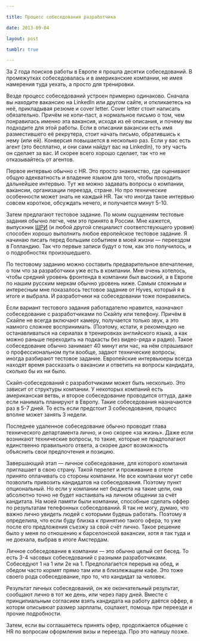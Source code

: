```yaml
---

title: Процесс собеседования разработчика

date: 2013-09-04

layout: post

tumblr: true

---
```

За 2 года поисков работы в Европе я прошла десятки собеседований. В промежутках собеседовалась и в американские компании, не имея намерения туда уехать, а просто для тренировки.
<excerpt/>

Везде процесс собеседований устроен примерно одинаково.
Сначала вы находите вакансию на LinkedIn или другом сайте, и откликаетесь на неё, прикладывая резюме и cover letter. Cover letter стоит написать обязательно. Причём не копи-паст, а нормальное письмо о том, чем понравилась именно эта вакансия, исходя из её описания, и почему вы подходите для этой работы. Если в описании вакансии есть имя разместившего её рекрутера, стоит начать письмо, обратившись к нему (или ей). Конверсия повышается в несколько раз.
Если у вас есть агент (это бесплатно, и они сами найдут вас на LinkedIn), то эту часть он сделает за вас. И скорее всего хорошо сделает, так что не отказывайтесь от агентов.

Первое интервью обычно с HR. Это просто знакомство, где оценивают общую адекватность и владение языком для того, чтобы проходить дальнейшее интервью. Тут же можно задавать вопросы о компании, вакансии, организации переезда, стране. Но про технические особенности может знать не каждый HR. Так что иногда такое интервью совсем короткое, обсуждать нечего, и получается минут 5-10.

Затем предлагают тестовое задание. По моим ощущениям тестовые задания обычно легче, чем это принято в России. Мне кажется, выпускник [ШРИ](https://academy.yandex.ru/events/shri/) (и любой другой специалист соответствующего уровня) способен хорошо выполнить любое европейское тестовое задание.
Я начинаю писать перед большим событием в моей жизни — переездом в Голландию. Так что первые записи будут о том, как это получилось, и о подробностях произошедшего.

По тестовому заданию можно составить предварительное впечатление, о том что за разработчики уже есть в компании. Мне очень хотелось, чтобы средний уровень фронтенда в компании был высокий, а в Европе по нашим русским меркам обычно уровень ниже. Самым сложным и интересным мне показалось тестовое задание от Hyves, который я в итоге и выбрала. И разработчики на собеседовании тоже понравились.

Если вариант тестового задания работадателю нравится, назначают собеседование с разработчиками по Скайпу или телефону. Причём в Скайпе не всегда включают камеру, получается только звук, а это намного сложнее воспринимать. (Поэтому, кстати, я рекомендую не останавливаться на сериалах в тренировках английского языка, а как можно раньше переходить на подкасты без видео-ряда и радио).
Такое собеседование обычно занимает 40 минут или час, на нём спрашивают о профессиональном пути вообще, задают технические вопросы, иногда разбирают тестовое задание.
Европейские интервьюеры всегда находят время рассказать о вакансии и ответить на вопросы кандидата, сколько бы их ни было.

Скайп-собеседований с разработчиками может быть несколько. Это зависит от структуры компании. У некоторых компаний есть американская ветвь, и второе собеседование проводится оттуда, даже если нанимать планируют в Европу.
Такие собеседования назначаются раз в 5-7 дней. То есть если предстоит 3 собеседования, процесс вполне может занять 3 недели.

Последнее удаленное собеседование обычно проводит глава технического департамента лично, и оно скорее «за жизнь». Даже если возникают технические вопросы, то такие, которые не прадполагают единственно правильного ответа, а скорее дают возможность объяснить свои предпочтения и позицию.

Завершающий этап — личное собеседование, для которого компания приглашает в свою страну. Такой перелет и проживание в отеле принято оплачивать со стороны компании. Не все компании могут себе позволить привозить кандидатов на собеседования. Поэтому пункт опциональный. Но если у компании нет бюджета на такие цели, она абсолютно точно не будет настаивать на личном общении за счёт кандитата.
На моей памяти были компании, способные сделать оффер по результатам телефонных собеседований. Я так не могу, думаю, что важно лично увидеть людей с которыми будешь работать. Поэтому я определила, что если буду близка к принятию такого офера, то уже после его предложения съезжу за свой счёт лично. Такое решение было у меня по отношению к барселонской вакансии, хотя я так туда и не доехала, выбрав в итоге Амстердам.

Личное собеседование в компании — это обычно целый сет бесед. То есть 3-4 часовых собеседований с разными разработчиками. Собеседуют 1 на 1 или 2е на 1. Предполагается перерыв на обед, и обедом часто кормят прямо там или в близлежащем кафе. Это тоже своего рода собеседование, про то, что кандидат за человек.

Результат личных собеседований, он же окончательный результат, сообщают лично в тот же день, или через пару дней.
Вместе с принципиальным согласием взять кандидата на работу даётся оффер, в которм описывюат размер зарплаты, соцпакет, помощь при переезде и прочие подробности.

Затем, если вы соглашаетесь принять офер, продолжается общение с HR по вопросам оформления визы и переезда. Про это напишу позже.
